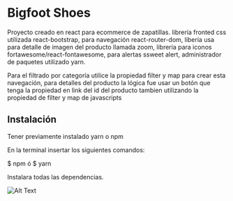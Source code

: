 # Bigfoot Shoes
Proyecto creado en react para ecommerce de zapatillas.
librería fronted css utilizada react-bootstrap, para navegación react-router-dom, liberia usa para detalle de imagen del producto llamada zoom, librería para iconos fortawesome/react-fontawesome, para alertas ssweet alert, administrador de paquetes utilizado yarn.

Para el filtrado por categoría utilice la propiedad filter y map para crear esta navegación, para detalles del producto la lógica fue usar un botón que tenga la propiedad en link del id del producto tambien utilizando la propiedad de filter y map de javascripts

## Instalación
Tener previamente instalado yarn o npm

En la terminal insertar los siguientes comandos:

$ npm
ó
$ yarn

Instalara todas las dependencias.

![Alt Text](https://media.giphy.com/media/gFN7EWvTdYfGPC62HF/giphy.gif)